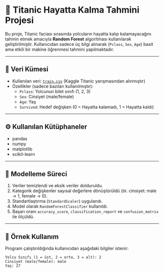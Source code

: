 # 🚢 Titanic Hayatta Kalma Tahmini Projesi

Bu proje, Titanic faciası sırasında yolcuların hayatta kalıp kalamayacağını tahmin etmek amacıyla **Random Forest** algoritması kullanılarak geliştirilmiştir. Kullanıcıdan sadece üç bilgi alınarak (`Pclass`, `Sex`, `Age`) basit ama etkili bir makine öğrenmesi tahmini yapılmaktadır.

---

## 📂 Veri Kümesi

- Kullanılan veri: [`train.csv`](https://www.kaggle.com/c/titanic/data) (Kaggle Titanic yarışmasından alınmıştır)
- Özellikler (sadece bazıları kullanılmıştır):
  - `Pclass`: Yolcunun bilet sınıfı (1, 2, 3)
  - `Sex`: Cinsiyet (male/female)
  - `Age`: Yaş
  - `Survived`: Hedef değişken (0 = Hayatta kalamadı, 1 = Hayatta kaldı)

---

## ⚙️ Kullanılan Kütüphaneler

- pandas
- numpy
- matplotlib
- scikit-learn

---

## 🧠 Modelleme Süreci

1. Veriler temizlendi ve eksik veriler dolduruldu.
2. Kategorik değişkenler sayısal değerlere dönüştürüldü (ör. cinsiyet: male → 1, female → 0).
3. Standartlaştırma (`StandardScaler`) uygulandı.
4. Model olarak `RandomForestClassifier` kullanıldı.
5. Başarı oranı `accuracy_score`, `classification_report` ve `confusion_matrix` ile ölçüldü.

---

## 🧪 Örnek Kullanım

Program çalıştırıldığında kullanıcıdan aşağıdaki bilgiler istenir:

```text
Yolcu Sınıfı (1 = üst, 2 = orta, 3 = alt): 2
Cinsiyet (male/female): male
Yaş: 27
